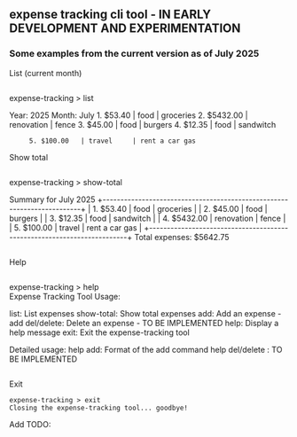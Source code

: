 ## expense tracking cli tool - IN EARLY DEVELOPMENT AND EXPERIMENTATION

### Some examples from the current version as of July 2025
List (current month)

```
```
expense-tracking > list

Year: 2025
  Month: July
     1. $53.40    | food       | groceries
     2. $5432.00  | renovation | fence
     3. $45.00    | food       | burgers
     4. $12.35    | food       | sandwitch
```
     5. $100.00   | travel     | rent a car gas
```

Show total
```
```
expense-tracking > show-total

Summary for July 2025
+------------------------------------------------------------------------+
|  1. $53.40    | food         | groceries                                |
|  2. $45.00    | food         | burgers                                  |
|  3. $12.35    | food         | sandwitch                                |
|  4. $5432.00  | renovation   | fence                                    |
|  5. $100.00   | travel       | rent a car gas                           |
+------------------------------------------------------------------------+
Total expenses: $5642.75
```
```

Help
```
```
expense-tracking > help                                                                                                                                                                                                                                                                 
Expense Tracking Tool
Usage:

list:       List expenses
show-total: Show total expenses
add:        Add an expense - add <amount> <category><note>
del/delete:     Delete an expense - TO BE IMPLEMENTED
help:       Display a help message
exit:       Exit the expense-tracking tool

Detailed usage:
help add:   Format of the add command
help del/delete : TO BE IMPLEMENTED
```
```


Exit
```
expense-tracking > exit
Closing the expense-tracking tool... goodbye!
```


Add
TODO:
